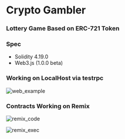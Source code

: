 

# Crypto Gambler

### Lottery Game Based on ERC-721 Token



### Spec

- Solidity 4.19.0
- Web3.js (1.0.0 beta)





### Working on LocalHost via testrpc

![web_example](../cryptogambler/img/web_example.png)





### Contracts Working on Remix

![remix_code](<https://s3.ap-northeast-2.amazonaws.com/firstbase-bucket/remix_code.png>)



![remix_exec](<https://s3.ap-northeast-2.amazonaws.com/firstbase-bucket/remix_exec.png>)